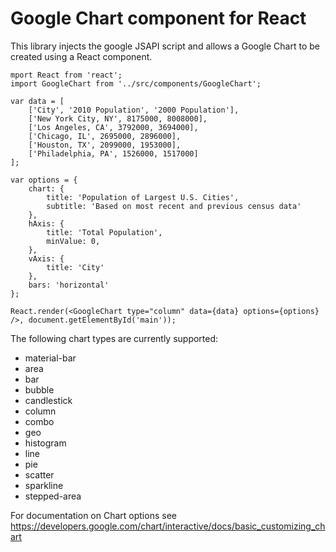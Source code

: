 # Google Chart component for React

This library injects the google JSAPI script and allows a Google Chart to be created using a React component.

```
mport React from 'react';
import GoogleChart from '../src/components/GoogleChart';

var data = [
	['City', '2010 Population', '2000 Population'],
	['New York City, NY', 8175000, 8008000],
	['Los Angeles, CA', 3792000, 3694000],
	['Chicago, IL', 2695000, 2896000],
	['Houston, TX', 2099000, 1953000],
	['Philadelphia, PA', 1526000, 1517000]
];

var options = {
	chart: {
		title: 'Population of Largest U.S. Cities',
		subtitle: 'Based on most recent and previous census data'
	},
	hAxis: {
		title: 'Total Population',
		minValue: 0,
	},
	vAxis: {
		title: 'City'
	},
	bars: 'horizontal'
};

React.render(<GoogleChart type="column" data={data} options={options} />, document.getElementById('main'));
```

The following chart types are currently supported:
* material-bar
* area
* bar
* bubble
* candlestick
* column
* combo
* geo
* histogram
* line
* pie
* scatter
* sparkline
* stepped-area

For documentation on Chart options see https://developers.google.com/chart/interactive/docs/basic_customizing_chart
